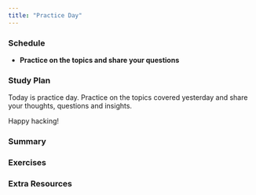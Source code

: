 ```yaml
---
title: "Practice Day"
---
```


### Schedule

  - **Practice on the topics and share your questions**

### Study Plan

  Today is practice day. Practice on the topics covered yesterday
  and share your thoughts, questions and insights.

  Happy hacking!

### Summary

### Exercises

### Extra Resources
